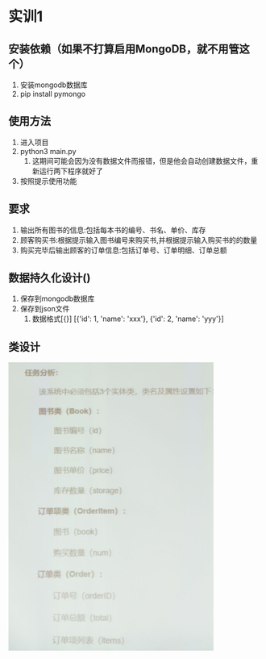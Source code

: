 # 实训1

## 安装依赖（如果不打算启用MongoDB，就不用管这个）

1. 安装mongodb数据库
2. pip install pymongo

## 使用方法

1. 进入项目
2. python3 main.py
   1. 这期间可能会因为没有数据文件而报错，但是他会自动创建数据文件，重新运行两下程序就好了
3. 按照提示使用功能

## 要求

1. 输出所有图书的信息:包括每本书的编号、书名、单价、库存
2. 顾客购买书:根据提示输入图书编号来购买书,并根据提示输入购买书的的数量
3. 购买完毕后输出顾客的订单信息:包括订单号、订单明细、订单总额

## 数据持久化设计()

1. 保存到mongodb数据库
2. 保存到json文件
   1. 数据格式[{}]
      [{'id': 1, 'name': 'xxx'}, {'id': 2, 'name': 'yyy'}]

## 类设计

![](md-images/2021-05-10-10-55-52.png)

